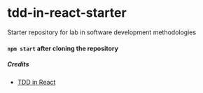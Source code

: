 # tdd-in-react-starter
Starter repository for lab in software development methodologies 

#### `npm start` after cloning the repository 


##### Credits

* [TDD in React](https://www.freecodecamp.org/news/quick-guide-to-tdd-in-react-81888be67c64/)
